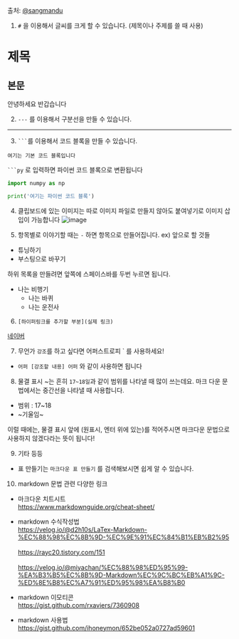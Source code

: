 출처: [@sangmandu](https://github.com/sangmandu)
1. `#` 을 이용해서 글씨를 크게 할 수 있습니다. (제목이나 주제를 쓸 때 사용)

# 제목
## 본문

안녕하세요 
반갑습니다

2. `---` 를 이용해서 구분선을 만들 수 있습니다.

---


3. ` ``` `를 이용해서 코드 블록을 만들 수 있습니다.
```
여기는 기본 코드 블록입니다
```

` ```py ` 로 입력하면 파이썬 코드 블록으로 변환됩니다

```py
import numpy as np

print('여기는 파이썬 코드 블록')
```

4. 클립보드에 있는 이미지는 따로 이미지 파일로 만들지 않아도 붙여넣기로 이미지 삽입이 가능합니다 
![image](https://user-images.githubusercontent.com/45033215/183033793-597868ad-36c8-4874-a6f9-98b61b965ed7.png)

5. 항목별로 이야기할 때는 `-` 하면 항목으로 만들어집니다.
ex)
앞으로 할 것들
- 튜닝하기
- 부스팅으로 바꾸기

하위 목록을 만들려면 앞쪽에 스페이스바를 두번 누르면 됩니다.
- 나는 비행기
  - 나는 바퀴
  - 나는 운전사


6. `[하이퍼링크를 추가할 부분](실제 링크)`

[네이버](naver.com)


7. 무언가 `강조`를 하고 싶다면 어퍼스트로피 ` 를 사용하세요!
- `어퍼 [강조할 내용] 어퍼` 와 같이 사용하면 됩니다


8. 물결 표시 \~는 흔히 `17~18일`과 같이 범위를 나타낼 때 많이 쓰는데요. 마크 다운 문법에서는 중간선을 나타낼 때 사용합니다.
- 범위 : 17\~18
- ~기울임~

이럴 때에는, 물결 표시 앞에 \(원표시, 엔터 위에 있는)를 적어주시면 마크다운 문법으로 사용하지 않겠다라는 뜻이 됩니다!


9. 기타 등등
- 표 만들기는 `마크다운 표 만들기` 를 검색해보시면 쉽게 알 수 있습니다.

10. markdown 문법 관련 다양한 링크

- 마크다운 치트시트 <br>
https://www.markdownguide.org/cheat-sheet/ 

- markdown 수식작성법 <br>
https://velog.io/@d2h10s/LaTex-Markdown-%EC%88%98%EC%8B%9D-%EC%9E%91%EC%84%B1%EB%B2%95 <br> <br>
https://rayc20.tistory.com/151 <br> <br>
https://velog.io/@miyachan/%EC%88%98%ED%95%99-%EA%B3%B5%EC%8B%9D-Markdown%EC%9C%BC%EB%A1%9C-%ED%8E%B8%EC%A7%91%ED%95%98%EA%B8%B0 <br>

- markdown 이모티콘 <br>
https://gist.github.com/rxaviers/7360908

- markdown 사용법 <br>
https://gist.github.com/ihoneymon/652be052a0727ad59601

